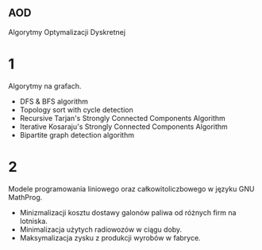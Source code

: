 ## AOD
Algorytmy Optymalizacji Dyskretnej

# 1
Algorytmy na grafach.
- DFS & BFS algorithm
- Topology sort with cycle detection
- Recursive Tarjan's Strongly Connected Components Algorithm
- Iterative Kosaraju's Strongly Connected Components Algorithm
- Bipartite graph detection algorithm

# 2
Modele programowania liniowego oraz całkowitoliczbowego w języku GNU MathProg.
- Minizmalizacji kosztu dostawy galonów paliwa od różnych firm na lotniska.
- Minimalizacja użytych radiowozów w ciągu doby.
- Maksymalizacja zysku z produkcji wyrobów w fabryce.

